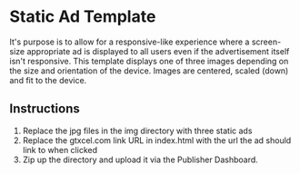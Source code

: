 # Static Ad Template

It's purpose is to allow for a responsive-like experience where a screen-size appropriate ad is displayed to all users even if the advertisement itself isn't responsive. This template displays one of three images depending on the size and orientation of the device. Images are centered, scaled (down) and fit to the device.

## Instructions

1. Replace the jpg files in the img directory with three static ads
2. Replace the gtxcel.com link URL in index.html with the url the ad should link to when clicked
3. Zip up the directory and upload it via the Publisher Dashboard.
